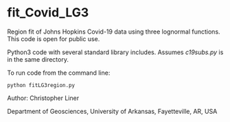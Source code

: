 # fit_Covid_LG3
Region fit of Johns Hopkins Covid-19 data using three lognormal functions. This code is open for public use.

Python3 code with several standard library includes. Assumes *c19subs.py* is in the same directory. 

To run code from the command line:
```
python fitLG3region.py
```

Author: Christopher Liner

Department of Geosciences,
University of Arkansas,
Fayetteville, AR, USA
